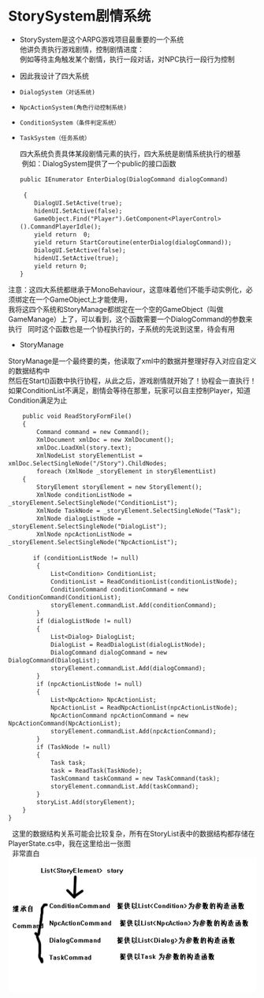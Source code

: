 # StorySystem剧情系统
* StorySystem是这个ARPG游戏项目最重要的一个系统  
他讲负责执行游戏剧情，控制剧情进度：  
例如等待主角触发某个剧情，执行一段对话，对NPC执行一段行为控制  
* 因此我设计了四大系统  
*     DialogSystem（对话系统)  
*     NpcActionSystem(角色行动控制系统)  
*     ConditionSystem（条件判定系统）
*     TaskSystem（任务系统）    
  
  四大系统负责具体某段剧情元素的执行，四大系统是剧情系统执行的根基  
  例如：DialogSystem提供了一个public的接口函数

      public IEnumerator EnterDialog(DialogCommand dialogCommand)    
       
       {    
          DialogUI.SetActive(true);  
          hidenUI.SetActive(false);
          GameObject.Find("Player").GetComponent<PlayerControl>().CommandPlayerIdle();
          yield return  0;
          yield return StartCoroutine(enterDialog(dialogCommand));
          DialogUI.SetActive(false);
          hidenUI.SetActive(true);
          yield return 0;
      }     
      

注意：这四大系统都继承于MonoBehaviour，这意味着他们不能手动实例化，必须绑定在一个GameObject上才能使用，  
我将这四个系统和StoryManage都绑定在一个空的GameObject（叫做GameManage）上了，可以看到，这个函数需要一个DialogCommand的参数来执行  
同时这个函数也是一个协程执行的，子系统的先说到这里，待会有用    
  
  
* StoryManage  

StoryManage是一个最终要的类，他读取了xml中的数据并整理好存入对应自定义的数据结构中  
然后在Start()函数中执行协程，从此之后，游戏剧情就开始了！协程会一直执行！  
如果ConditionList不满足，剧情会等待在那里，玩家可以自主控制Player，知道Condition满足为止    

        public void ReadStoryFormFile()
        {
            Command command = new Command();
            XmlDocument xmlDoc = new XmlDocument();
            xmlDoc.LoadXml(story.text);
            XmlNodeList storyElementList = xmlDoc.SelectSingleNode("/Story").ChildNodes;
            foreach (XmlNode _storyElement in storyElementList)
        {
            StoryElement storyElement = new StoryElement();
            XmlNode conditionListNode = _storyElement.SelectSingleNode("ConditionList");
            XmlNode TaskNode = _storyElement.SelectSingleNode("Task");
            XmlNode dialogListNode = _storyElement.SelectSingleNode("DialogList");
            XmlNode npcActionListNode = _storyElement.SelectSingleNode("NpcActionList");
         
           if (conditionListNode != null)
            {
                List<Condition> ConditionList;
                ConditionList = ReadConditionList(conditionListNode);
                ConditionCommand conditionCommand = new ConditionCommand(ConditionList);
                storyElement.commandList.Add(conditionCommand);
            }
            if (dialogListNode != null)
            {
                List<Dialog> DialogList;
                DialogList = ReadDialogList(dialogListNode);
                DialogCommand dialogCommand = new DialogCommand(DialogList);
                storyElement.commandList.Add(dialogCommand);
            }
            if (npcActionListNode != null)
            {
                List<NpcAction> NpcActionList;
                NpcActionList = ReadNpcActionList(npcActionListNode);
                NpcActionCommand npcActionCommand = new NpcActionCommand(NpcActionList);
                storyElement.commandList.Add(npcActionCommand);
            }
            if (TaskNode != null)
            {
                Task task;
                task = ReadTask(TaskNode);
                TaskCommand taskCommand = new TaskCommand(task);
                storyElement.commandList.Add(taskCommand);
            }
            storyList.Add(storyElement);
        }
    }  
    
   这里的数据结构关系可能会比较复杂，所有在StoryList表中的数据结构都存储在PlayerState.cs中，我在这里给出一张图  
   非常直白
   ![Imag](pictures/Story.png)
